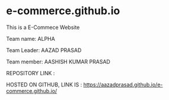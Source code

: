 # e-commerce.github.io
This is a E-Commece Website

Team name: ALPHA

Team Leader: AAZAD PRASAD

Team member: AASHISH KUMAR PRASAD



REPOSITORY LINK :

HOSTED ON GITHUB, LINK IS : https://aazadprasad.github.io/e-commerce.github.io/
